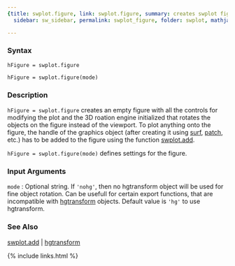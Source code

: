 ```yaml
---
{title: swplot.figure, link: swplot.figure, summary: creates swplot figure, keywords: sample,
  sidebar: sw_sidebar, permalink: swplot_figure, folder: swplot, mathjax: true}

---
```

  
### Syntax
  
`hFigure = swplot.figure`
 
`hFigure = swplot.figure(mode)`
  
### Description
  
`hFigure = swplot.figure` creates an empty figure with all the controls
for modifying the plot and the 3D roation engine initialized that rotates
the objects on the figure instead of the viewport. To plot anything onto
the figure, the handle of the graphics object (after creating it using
[surf](https://www.mathworks.com/help/matlab/ref/surf.html), [patch](https://www.mathworks.com/help/matlab/ref/patch.html), etc.) has to be added to the figure using
the function [swplot.add](swplot_add).
 
`hFigure = swplot.figure(mode)` defines settings for the figure.
 
### Input Arguments
  
`mode`
: Optional string. If `'nohg'`, then no hgtransform object will be
  used for fine object rotation. Can be usefull for certain
  export functions, that are incompatible with [hgtransform](https://www.mathworks.com/help/matlab/ref/hgtransform.html)
  objects. Default value is `'hg'` to use hgtransform.
  
### See Also
  
[swplot.add](swplot_add) \| [hgtransform](https://www.mathworks.com/help/matlab/ref/hgtransform.html)
 

{% include links.html %}
